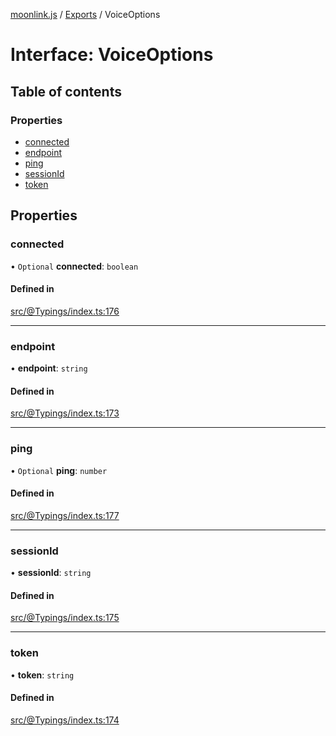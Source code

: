 [moonlink.js](../README.md) / [Exports](../modules.md) / VoiceOptions

# Interface: VoiceOptions

## Table of contents

### Properties

- [connected](VoiceOptions.md#connected)
- [endpoint](VoiceOptions.md#endpoint)
- [ping](VoiceOptions.md#ping)
- [sessionId](VoiceOptions.md#sessionid)
- [token](VoiceOptions.md#token)

## Properties

### connected

• `Optional` **connected**: `boolean`

#### Defined in

[src/@Typings/index.ts:176](https://github.com/Ecliptia/moonlink.js/blob/ab259c6/src/@Typings/index.ts#L176)

___

### endpoint

• **endpoint**: `string`

#### Defined in

[src/@Typings/index.ts:173](https://github.com/Ecliptia/moonlink.js/blob/ab259c6/src/@Typings/index.ts#L173)

___

### ping

• `Optional` **ping**: `number`

#### Defined in

[src/@Typings/index.ts:177](https://github.com/Ecliptia/moonlink.js/blob/ab259c6/src/@Typings/index.ts#L177)

___

### sessionId

• **sessionId**: `string`

#### Defined in

[src/@Typings/index.ts:175](https://github.com/Ecliptia/moonlink.js/blob/ab259c6/src/@Typings/index.ts#L175)

___

### token

• **token**: `string`

#### Defined in

[src/@Typings/index.ts:174](https://github.com/Ecliptia/moonlink.js/blob/ab259c6/src/@Typings/index.ts#L174)
